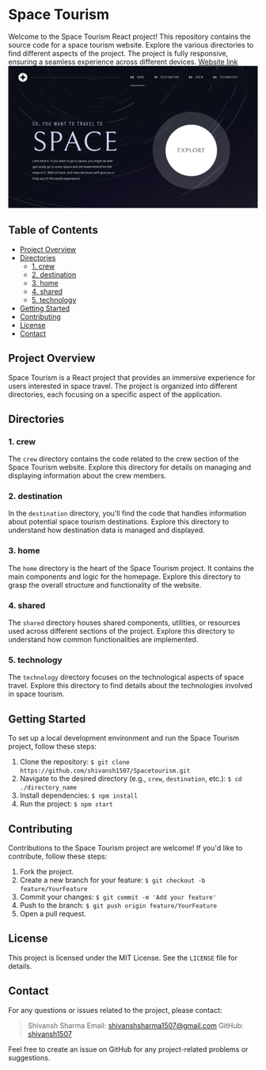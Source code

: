 # Space Tourism

Welcome to the Space Tourism React project! This repository contains the source code for a space tourism website. Explore the various directories to find different aspects of the project.
The project is fully responsive, ensuring a seamless experience across different devices. [Website link](https://spacetourism-production.up.railway.app/SpaceTourism/) ![Project Screenshot](https://raw.githubusercontent.com/shivansh1507/Spacetourism/master/SpaceTourism.png)

## Table of Contents

- [Project Overview](#project-overview)
- [Directories](#directories)
  - [1. crew](#1-crew)
  - [2. destination](#2-destination)
  - [3. home](#3-home)
  - [4. shared](#4-shared)
  - [5. technology](#5-technology)
- [Getting Started](#getting-started)
- [Contributing](#contributing)
- [License](#license)
- [Contact](#contact)

## Project Overview

Space Tourism is a React project that provides an immersive experience for users interested in space travel. The project is organized into different directories, each focusing on a specific aspect of the application.

## Directories

### 1. crew

The `crew` directory contains the code related to the crew section of the Space Tourism website. Explore this directory for details on managing and displaying information about the crew members.

### 2. destination

In the `destination` directory, you'll find the code that handles information about potential space tourism destinations. Explore this directory to understand how destination data is managed and displayed.

### 3. home

The `home` directory is the heart of the Space Tourism project. It contains the main components and logic for the homepage. Explore this directory to grasp the overall structure and functionality of the website.

### 4. shared

The `shared` directory houses shared components, utilities, or resources used across different sections of the project. Explore this directory to understand how common functionalities are implemented.

### 5. technology

The `technology` directory focuses on the technological aspects of space travel. Explore this directory to find details about the technologies involved in space tourism.

## Getting Started

To set up a local development environment and run the Space Tourism project, follow these steps:

1. Clone the repository: `$ git clone https://github.com/shivansh1507/Spacetourism.git`
2. Navigate to the desired directory (e.g., `crew`, `destination`, etc.): `$ cd ./directory_name`
3. Install dependencies: `$ npm install`
4. Run the project: `$ npm start`

## Contributing

Contributions to the Space Tourism project are welcome! If you'd like to contribute, follow these steps:

1. Fork the project.
2. Create a new branch for your feature: `$ git checkout -b feature/YourFeature`
3. Commit your changes: `$ git commit -m 'Add your feature'`
4. Push to the branch: `$ git push origin feature/YourFeature`
5. Open a pull request.

## License

This project is licensed under the MIT License. See the `LICENSE` file for details.

## Contact

For any questions or issues related to the project, please contact:

> Shivansh Sharma
> Email: [shivanshsharma1507@gmail.com](mailto:shivanshsharma1507@gmail.com)
> GitHub: [shivansh1507](https://github.com/shivansh1507)

Feel free to create an issue on GitHub for any project-related problems or suggestions.

